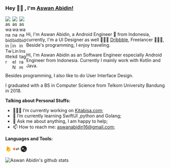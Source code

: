 ### Hey 👋🏽 , I'm [Aswan Abidin!](https://github.com/aswanabidin) 

<a href="https://twitter.com/aswanabidin">
  <img align="left" alt="aswanabidin | Twitter" width="22px" src="https://cdn.jsdelivr.net/npm/simple-icons@v3/icons/twitter.svg" />
</a>
<a href="https://www.linkedin.com/in/aswanabidin/">
  <img align="left" alt="aswanabidin LinkdeIN" width="22px" src="https://cdn.jsdelivr.net/npm/simple-icons@v3/icons/linkedin.svg" />
</a>
<a href="https://www.instagram.com/aswanabidin/">
  <img align="left" alt="aswanabidin Instagram" width="22px" src="https://cdn.jsdelivr.net/npm/simple-icons@v3/icons/instagram.svg" />
</a>
<br/>
<br/>

Hi, I'm Aswan Abidin, a Android Engineer 🚀 from Indonesia, currently, I'm a UI Designer as well 🙍🏽‍♂️ [Dribbble](https://dribbble.com/aswanabidin), Freelancer 👨🏽‍💻, Beside's programming, I enjoy traveling.

Hi, I'm Aswan Abidin as an Software Engineer especially Android Engineer from Indonesia. Currently I mainly work with Kotlin and Java. 

Besides programming, I also like to do User Interface Design.

I graduated with a BS in Computer Science from Telkom University Bandung in 2018.
  
**Talking about Personal Stuffs:**

- 👨🏽‍💻 I’m currently working on [Kitabisa.com](https://kitabisa.com/);
- 🌱 I’m currently learning SwiftUI ,python and Golang; 
- 💬 Ask me about anything, I am happy to help;
- 📫 How to reach me: aswanabidin16@gmail.com;

**Languages and Tools:**  

<code><img height="20" src="https://raw.githubusercontent.com/github/explore/80688e429a7d4ef2fca1e82350fe8e3517d3494d/topics/firebase/firebase.png"></code>
<code><img height="20" src="https://raw.githubusercontent.com/github/explore/80688e429a7d4ef2fca1e82350fe8e3517d3494d/topics/git/git.png"></code>
<code><img height="20" src="https://raw.githubusercontent.com/github/explore/80688e429a7d4ef2fca1e82350fe8e3517d3494d/topics/terminal/terminal.png"></code>


![Aswan Abidin's github stats](https://github-readme-stats.vercel.app/api?username=aswanabidin&show_icons=true&hide_border=true)
